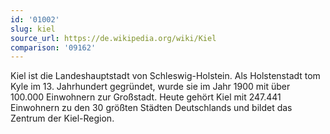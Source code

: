 ```yaml
---
id: '01002'
slug: kiel
source_url: https://de.wikipedia.org/wiki/Kiel
comparison: '09162'
---
```


Kiel ist die Landeshauptstadt von Schleswig-Holstein. Als Holstenstadt tom Kyle im 13. Jahrhundert gegründet, wurde sie im Jahr 1900 mit über 100.000 Einwohnern zur Großstadt. Heute gehört Kiel mit 247.441 Einwohnern zu den 30 größten Städten Deutschlands und bildet das Zentrum der Kiel-Region.
